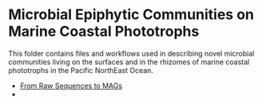 # Microbial Epiphytic Communities on Marine Coastal Phototrophs

This folder contains files and workflows used in describing novel microbial communities living on the surfaces and in the rhizomes of marine coastal phototrophs in the Pacific NorthEast Ocean. 

- <a href='./01_Raw_Sequences_to_MAGs.md'>From Raw Sequences to MAGs</a>
- 
